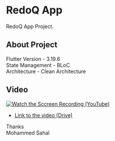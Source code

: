 # RedoQ App

RedoQ App Project.

## About Project

Flutter Version - 3.19.6<br>
State Management - BLoC<br>
Architecture - Clean Architecture

## Video

[![Watch the Sccreen Recording (YouTube)](https://img.youtube.com/vi/01eHiZZaJVE/0.jpg)](https://www.youtube.com/watch?v=01eHiZZaJVE)

- [Link to the video (Drive)](https://drive.google.com/file/d/1MMt-XJNNoIPKY8Vc0e1uezJGsunwztPw/view?usp=drivesdk)


Thanks<br>
Mohammed Sahal